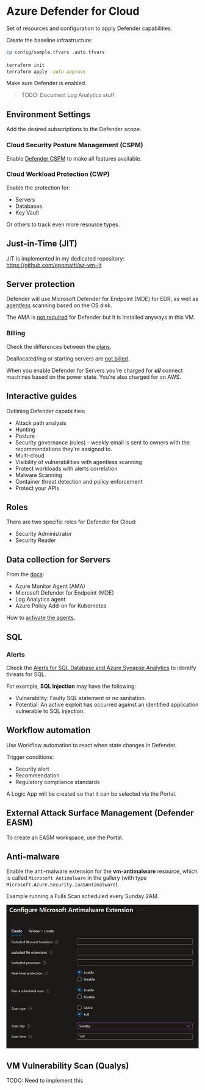 # Azure Defender for Cloud

Set of resources and configuration to apply Defender capabilities.

Create the baseline infrastructure:

```sh
cp config/sample.tfvars .auto.tfvars

terraform init
terraform apply -auto-approve
```

Make sure Defender is enabled.

> TODO: Document Log Analytics stuff

## Environment Settings

Add the desired subscriptions to the Defender scope.

### Cloud Security Posture Management (CSPM)

Enable [Defender CSPM][3] to make all features available.

### Cloud Workload Protection (CWP)

Enable the protection for:

- Servers
- Databases
- Key Vault

Or others to track even more resource types.

## Just-in-Time (JIT)

JIT is implemented in my dedicated repository: https://github.com/epomatti/az-vm-jit

## Server protection

Defender will use Microsoft Defender for Endpoint (MDE) for EDR, as well as [agentless][2] scanning based on the OS disk.

The AMA is [not required][1] for Defender but it is installed anyways in this VM.

### Billing

Check the differences between the [plans][7].

Deallocated/ing or starting servers are [not billed][8].

When you enable Defender for Servers you're charged for **_all_** connect machines based on the power state. You're also charged for on AWS.

## Interactive guides

Outlining Defender capabilities:

- Attack path analysis
- Hunting
- Posture
- Security governance (rules) - weekly email is sent to owners with the recommendations they're assigned to.
- Multi-cloud
- Visibility of vulnerabilities with agentless scanning
- Protect workloads with alerts correlation
- Malware Scanning
- Container threat detection and policy enforcement
- Protect your APIs

## Roles

There are two specific roles for Defender for Cloud:

- Security Administrator
- Security Reader

## Data collection for Servers

From the [docs][4]:

- Azure Monitor Agent (AMA)
- Microsoft Defender for Endpoint (MDE)
- Log Analytics agent
- Azure Policy Add-on for Kubernetes

How to [activate the agents][5].

## SQL 

### Alerts

Check the [Alerts for SQL Database and Azure Synapse Analytics][6] to identify threats for SQL.

For example, **SQL Injection** may have the following:

- Vulnerability: Faulty SQL statement or no sanitation.
- Potential: An active exploit has occurred against an identified application vulnerable to SQL injection.

## Workflow automation

Use Workflow automation to react when state changes in Defender.

Trigger conditions:

- Security alert
- Recommendation
- Regulatory compliance standards

A Logic App will be created so that it can be selected via the Portal.

## External Attack Surface Management (Defender EASM)

To create an EASM workspace, use the Portal.

## Anti-malware

Enable the anti-malware extension for the **vm-antimalware** resource, which is called `Microsoft Antimalware` in the gallery (with type `Microsoft.Azure.Security.IaaSAntimalware`).

Example running a Fulls Scan scheduled every Sunday 2AM.

<img src=".assets/azure-antimalware.png" width=700 />

## VM Vulnerability Scan (Qualys)

TODO: Need to implement this


[1]: https://learn.microsoft.com/en-us/azure/defender-for-cloud/auto-deploy-azure-monitoring-agent
[2]: https://learn.microsoft.com/en-us/azure/defender-for-cloud/concept-agentless-data-collection
[3]: https://learn.microsoft.com/en-us/azure/defender-for-cloud/concept-cloud-security-posture-management
[4]: https://learn.microsoft.com/en-us/training/modules/configure-integrate-analytics-agent-defender-cloud/2-set-security-event-option-workspace-level
[5]: https://microsoftlearning.github.io/Secure-Azure-services-and-workloads-with-Microsoft-Defender-for-Cloud-regulatory-compliance-controls/Instructions/Labs/LAB_04_Configure%20and%20integrate%20a%20Log%20Analytics%20agent%20and%20workspace%20in%20Defender%20for%20Cloud.html
[6]: https://learn.microsoft.com/en-us/azure/defender-for-cloud/alerts-reference#alerts-sql-db-and-warehouse
[7]: https://learn.microsoft.com/en-us/azure/defender-for-cloud/plan-defender-for-servers-select-plan
[8]: https://learn.microsoft.com/en-us/azure/defender-for-cloud/faq-defender-for-servers#what-servers-do-i-pay-for-in-a-subscription-
